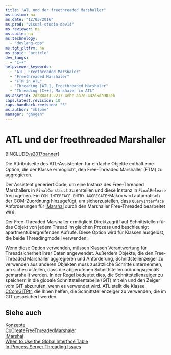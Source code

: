 ```yaml
---
title: "ATL und der freethreaded Marshaller"
ms.custom: na
ms.date: "12/03/2016"
ms.prod: "visual-studio-dev14"
ms.reviewer: na
ms.suite: na
ms.technology: 
  - "devlang-cpp"
ms.tgt_pltfrm: na
ms.topic: "article"
dev_langs: 
  - "C++"
helpviewer_keywords: 
  - "ATL, Freethreaded Marshaler"
  - "Freethreaded Marshaler"
  - "FTM in ATL"
  - "Threading [ATL], Freethreaded Marshaler"
  - "Threading [C++], Marshaler in ATL"
ms.assetid: 2db88a13-2217-4ebc-aa7e-432d5da902eb
caps.latest.revision: 10
caps.handback.revision: "5"
ms.author: "mblome"
manager: "ghogen"
---
```

# ATL und der freethreaded Marshaller
[!INCLUDE[vs2017banner](../assembler/inline/includes/vs2017banner.md)]

Die Attributseite des ATL\-Assistenten für einfache Objekte enthält eine Option, die der Klasse ermöglicht, den Free\-Threaded Marshaller \(FTM\) zu aggregieren.  
  
 Der Assistent generiert Code, um eine Instanz des Free\-Threaded Marshallers in `FinalConstruct` zu erstellen und diese Instanz in `FinalRelease` freizugeben.  Ein `COM_INTERFACE_ENTRY_AGGREGATE`\-Makro wird automatisch der COM\-Zuordnung hinzugefügt, um sicherzustellen, dass `QueryInterface` Anforderungen für [IMarshal](http://msdn.microsoft.com/library/windows/desktop/dd542707) durch den Marshaller Free\-Threaded bearbeitet wird.  
  
 Der Free\-Threaded Marshaller ermöglicht Direktzugriff auf Schnittstellen für das Objekt von jedem Thread im gleichen Prozess und beschleunigt apartmentübergreifenden Aufrufe.  Diese Option wird für Klassen ausgelöst, die beide Threadingmodell verwenden.  
  
 Wenn diese Option verwenden, müssen Klassen Verantwortung für Threadsicherheit ihrer Daten angewendet.  Außerdem Objekte, die den Free\-Threaded Marshaller aggregieren und Anforderung, Schnittstellenzeiger zu verwenden aus anderen Objekten muss zusätzliche Schritte unternehmen, um sicherzustellen, dass die abgerufenen Schnittstellen ordnungsgemäß gemarshallt werden.  In der Regel bedeutet dies, die Schnittstellenzeiger zu speichern in die globale Schnittstellentabelle \(GIT\) mit ein und den Zeiger vom GIT abzurufen, wenn es verwendet wird.  ATL stellt die Klasse [CComGITPtr](../atl/reference/ccomgitptr-class.md), die Ihnen helfen, die Schnittstellenzeiger zu verwenden, die im GIT gespeichert werden.  
  
## Siehe auch  
 [Konzepte](../atl/active-template-library-atl-concepts.md)   
 [CoCreateFreeThreadedMarshaler](http://msdn.microsoft.com/library/windows/desktop/ms694500)   
 [IMarshal](http://msdn.microsoft.com/library/windows/desktop/dd542707)   
 [When to Use the Global Interface Table](http://msdn.microsoft.com/library/windows/desktop/ms693729)   
 [In\-Process Server Threading Issues](http://msdn.microsoft.com/library/windows/desktop/ms687205)